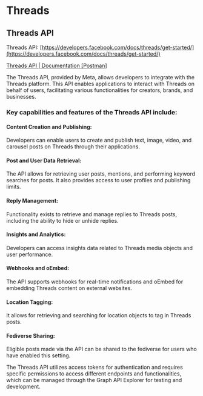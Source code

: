 # Threads

## Threads API

Threads API: [https://developers.facebook.com/docs/threads/get-started/](https://developers.facebook.com/docs/threads/get-started/)

[Threads API | Documentation [Postman]](https://www.postman.com/meta/threads/documentation/dht3nzz/threads-api)

The Threads API, provided by Meta, allows developers to integrate with the Threads platform. This API enables applications to interact with Threads on behalf of users, facilitating various functionalities for creators, brands, and businesses.

### Key capabilities and features of the Threads API include:
#### Content Creation and Publishing:
Developers can enable users to create and publish text, image, video, and carousel posts on Threads through their applications.

#### Post and User Data Retrieval:
The API allows for retrieving user posts, mentions, and performing keyword searches for posts. It also provides access to user profiles and publishing limits.

#### Reply Management:
Functionality exists to retrieve and manage replies to Threads posts, including the ability to hide or unhide replies.

#### Insights and Analytics:
Developers can access insights data related to Threads media objects and user performance.

#### Webhooks and oEmbed:
The API supports webhooks for real-time notifications and oEmbed for embedding Threads content on external websites.

#### Location Tagging:
It allows for retrieving and searching for location objects to tag in Threads posts.

#### Fediverse Sharing:
Eligible posts made via the API can be shared to the fediverse for users who have enabled this setting.

The Threads API utilizes access tokens for authentication and requires specific permissions to access different endpoints and functionalities, which can be managed through the Graph API Explorer for testing and development.
